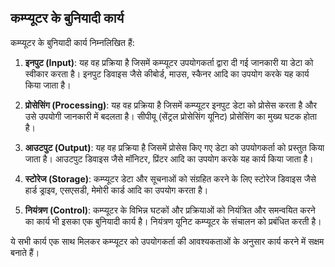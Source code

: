 ## कम्प्यूटर के बुनियादी कार्य

कम्प्यूटर के बुनियादी कार्य निम्नलिखित हैं:

1. **इनपुट (Input)**: यह वह प्रक्रिया है जिसमें कम्प्यूटर उपयोगकर्ता द्वारा दी गई जानकारी या डेटा को स्वीकार करता है। इनपुट डिवाइस जैसे कीबोर्ड, माउस, स्कैनर आदि का उपयोग करके यह कार्य किया जाता है।

2. **प्रोसेसिंग (Processing)**: यह वह प्रक्रिया है जिसमें कम्प्यूटर इनपुट डेटा को प्रोसेस करता है और उसे उपयोगी जानकारी में बदलता है। सीपीयू (सेंट्रल प्रोसेसिंग यूनिट) प्रोसेसिंग का मुख्य घटक होता है।

3. **आउटपुट (Output)**: यह वह प्रक्रिया है जिसमें प्रोसेस किए गए डेटा को उपयोगकर्ता को प्रस्तुत किया जाता है। आउटपुट डिवाइस जैसे मॉनिटर, प्रिंटर आदि का उपयोग करके यह कार्य किया जाता है।

4. **स्टोरेज (Storage)**: कम्प्यूटर डेटा और सूचनाओं को संग्रहित करने के लिए स्टोरेज डिवाइस जैसे हार्ड ड्राइव, एसएसडी, मेमोरी कार्ड आदि का उपयोग करता है।

5. **नियंत्रण (Control)**: कम्प्यूटर के विभिन्न घटकों और प्रक्रियाओं को नियंत्रित और समन्वयित करने का कार्य भी इसका एक बुनियादी कार्य है। नियंत्रण यूनिट कम्प्यूटर के संचालन को प्रबंधित करती है।

ये सभी कार्य एक साथ मिलकर कम्प्यूटर को उपयोगकर्ता की आवश्यकताओं के अनुसार कार्य करने में सक्षम बनाते हैं।